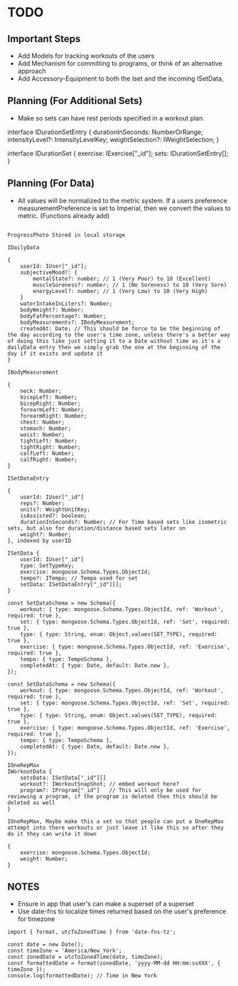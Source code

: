 # TODO

## Important Steps

- Add Models for tracking workouts of the users
- Add Mechanism for committing to programs, or think of an alternative approach
- Add Accessory-Equipment to both the Iset and the incoming ISetData,


## Planning (For Additional Sets)

- Make so sets can have rest periods specified in a workout plan.

interface IDurationSetEntry {
  durationInSeconds: NumberOrRange;
  intensityLevel?: IntensityLevelKey;
  weightSelection?: IWeightSelection;
}

interface IDurationSet {
  exercise: IExercise["_id"];
  sets: IDurationSetEntry[];
}

## Planning (For Data)

* All values will be normalized to the metric system. If a users preference measurementPreference is set to Imperial, then we convert the values to metric. (Functions already add)

```

ProgressPhoto Stored in local storage

IDailyData

{
    userId: IUser["_id"];
    subjectiveMood?: {
        mentalState?: number; // 1 (Very Poor) to 10 (Excellent)
        muscleSoreness?: number; // 1 (No Soreness) to 10 (Very Sore)
        energyLevel?: number; // 1 (Very Low) to 10 (Very High)
    }
    waterIntakeInLiters?: Number;
    bodyWeight?: Number;
    bodyFatPercentage?: Number;
    bodyMeasurements?: IBodyMeasurement;
    createdAt: Date; // This should be force to be the beginning of the day according to the user's time zone, unless there's a better way of doing this like just setting it to a Date without time as it's a dailyData entry then we simply grab the one at the beginning of the day if it exists and update it
}

IBodyMeasurement 

{
    neck: Number;
    bicepLeft: Number;
    bicepRight: Number;
    forearmLeft: Number;
    forearmRight: Number;
    chest: Number;
    stomach: Number;
    waist: Number;
    tightLeft: Number;
    tightRight: Number;
    calfLeft: Number;
    calfRight: Number;
}

ISetDataEntry

{
    userId: IUser["_id"]
    reps?: Number;
    units?: WeightUnitKey;
    isAssisted?: boolean;
    durationInSeconds?: Number; // For Time based sets like isometric sets, but also for duration/distance based sets later on
    weight?: Number;
}, indexed by userID

ISetData {
    userId: IUser["_id"]
    type: SetTypeKey;
    exercise: mongoose.Schema.Types.ObjectId;
    tempo?: ITempo; // Tempo used for set
    setData: ISetDataEntry["_id"][];
}

const SetDataSchema = new Schema({
    workout: { type: mongoose.Schema.Types.ObjectId, ref: 'Workout', required: true },
    set: { type: mongoose.Schema.Types.ObjectId, ref: 'Set', required: true },
    type: { type: String, enum: Object.values(SET_TYPE), required: true },
    exercise: { type: mongoose.Schema.Types.ObjectId, ref: 'Exercise', required: true },
    tempo: { type: TempoSchema },
    completedAt: { type: Date, default: Date.now },
});

const SetDataSchema = new Schema({
    workout: { type: mongoose.Schema.Types.ObjectId, ref: 'Workout', required: true },
    set: { type: mongoose.Schema.Types.ObjectId, ref: 'Set', required: true },
    type: { type: String, enum: Object.values(SET_TYPE), required: true },
    exercise: { type: mongoose.Schema.Types.ObjectId, ref: 'Exercise', required: true },
    tempo: { type: TempoSchema },
    completedAt: { type: Date, default: Date.now },
});

IOneRepMax
IWorkoutData {
    setsData: ISetData["_id"][]
    workout?: IWorkoutSnapShot; // embed workout here?
    program?: IProgram["_id"]   // This will only be used for reviewing a program, if the program is deleted then this should be deleted as well
}

IOneRepMax, Maybe make this a set so that people can put a OneRepMax attempt into there workouts or just leave it like this so after they do it they can write it down

{
    exercise: mongoose.Schema.Types.ObjectId;
    weight: Number;
}

```


## NOTES

* Ensure in app that user's can make a superset of a superset
* Use date-fns to localize times returned based on the user's preference for timezone

```
import { format, utcToZonedTime } from 'date-fns-tz';

const date = new Date();
const timeZone = 'America/New_York';
const zonedDate = utcToZonedTime(date, timeZone);
const formattedDate = format(zonedDate, 'yyyy-MM-dd HH:mm:ssXXX', { timeZone });
console.log(formattedDate); // Time in New York
```